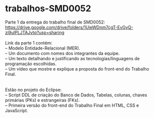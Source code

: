 # trabalhos-SMD0052

Parte 1 da entrega do trabalho final de SMD0052: <br>
https://drive.google.com/drive/folders/1UieWDnm7cgT-EvGyQ-zi9ulPLJTAJvtq?usp=sharing
<br><br>
Link da parte 1 contém: <br>
– Modelo Entidade-Relacional (MER). <br>
– Um documento com nomes dos integrantes da equipe. <br>
– Um texto detalhando e justificando as tecnologias/linguagens de programação escolhidas. <br>
– Um vídeo que mostre e explique a proposta do front-end do Trabalho Final. <br>
<br><br>
Estão no projeto do Eclipse: <br>
– Script DDL de criação do Banco de Dados, Tabelas, colunas, chaves primárias (PKs) e estrangeiras (FKs). <br>
– Primeira versão do front-end do Trabalho Final em HTML, CSS e JavaScript. <br>
